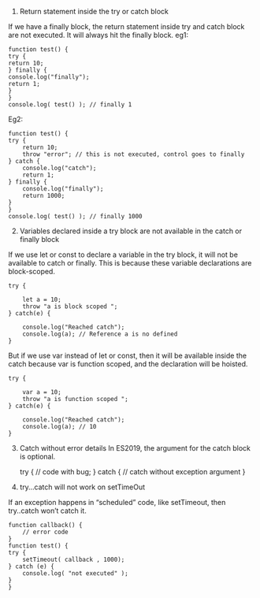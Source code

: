 1. Return statement inside the try or catch block

If we have a finally block, the return statement inside try and catch block are not executed. It will always hit the finally block.
eg1:

    function test() {
    try {
    return 10;
    } finally {
    console.log("finally");
    return 1;
    }
    }
    console.log( test() ); // finally 1

Eg2:

    function test() {
    try {     
        return 10;
        throw "error"; // this is not executed, control goes to finally
    } catch {
        console.log("catch"); 
        return 1;
    } finally { 
        console.log("finally");
        return 1000;
    }
    }
    console.log( test() ); // finally 1000

2. Variables declared inside a try block are not available in the catch or finally block

If we use let or const to declare a variable in the try block, it will not be available to catch or finally. This is because these variable declarations are block-scoped.

    try {
    
        let a = 10;
        throw "a is block scoped ";
    } catch(e) {
        
        console.log("Reached catch");
        console.log(a); // Reference a is no defined
    }

But if we use var instead of let or const, then it will be available inside the catch because var is function scoped, and the declaration will be hoisted.

    try {
    
        var a = 10;
        throw "a is function scoped ";
    } catch(e) {
        
        console.log("Reached catch");
        console.log(a); // 10
    }

3. Catch without error details
In ES2019, the argument for the catch block is optional.

    try {
    // code with bug;
    } catch {
    // catch without exception argument
    }

4. try…catch will not work on setTimeOut

If an exception happens in “scheduled” code, like setTimeout, then try..catch won’t catch it.

    function callback() {
        // error code
    }
    function test() {
    try {
        setTimeout( callback , 1000);
    } catch (e) {
        console.log( "not executed" );
    }
    }